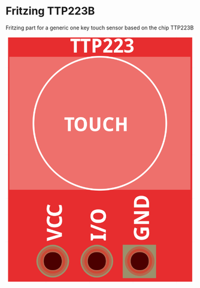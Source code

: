 # Fritzing TTP223B
Fritzing part for a generic one key touch sensor based on the chip TTP223B

![ttp223](ttp223.PNG)
